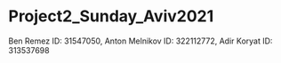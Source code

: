 # Project2_Sunday_Aviv2021
Ben Remez ID: 31547050, Anton Melnikov ID: 322112772, Adir Koryat ID: 313537698
